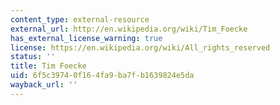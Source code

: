 ```yaml
---
content_type: external-resource
external_url: http://en.wikipedia.org/wiki/Tim_Foecke
has_external_license_warning: true
license: https://en.wikipedia.org/wiki/All_rights_reserved
status: ''
title: Tim Foecke
uid: 6f5c3974-0f16-4fa9-ba7f-b1639824e5da
wayback_url: ''
---
```

